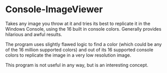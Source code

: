 # Console-ImageViewer
Takes any image you throw at it and tries its best to replicate it in the Windows Console, using the 16 built in console colors.  Generally provides hilarious and awful results.


The program uses slightly flawed logic to find a color (which could be any of the 16 million supported colors) and out of its 16 supported console colors to replicate the image in a very low resolution image.  

This program is not useful in any way, but is an interesting concept.